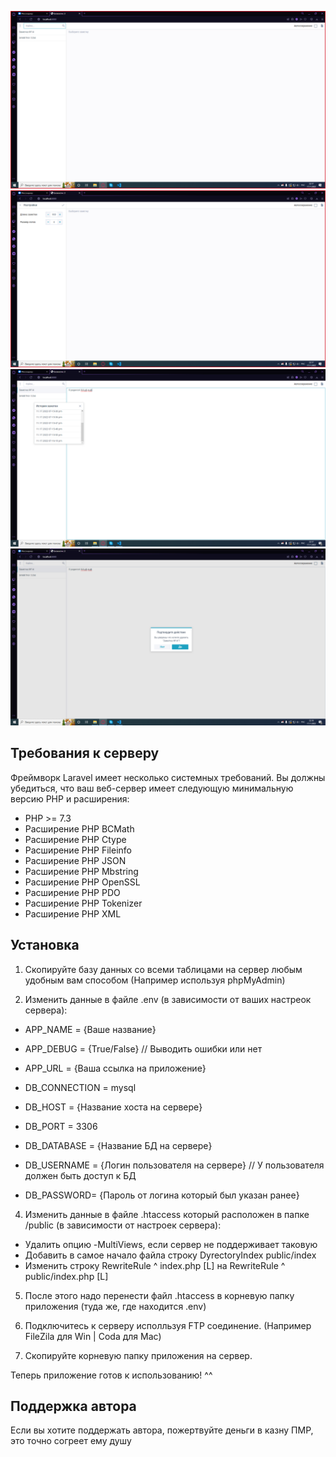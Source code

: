 ![photo1](appPrewiev/image_1.png)
![photo2](appPrewiev/image_2.png)
![photo3](appPrewiev/image_3.png)
![photo4](appPrewiev/image_4.png)

## Требования к серверу

Фреймворк Laravel имеет несколько системных требований. Вы должны убедиться, что ваш веб-сервер имеет следующую минимальную версию PHP и расширения:
- PHP >= 7.3
- Расширение PHP BCMath
- Расширение PHP Ctype
- Расширение PHP Fileinfo
- Расширение PHP JSON
- Расширение PHP Mbstring
- Расширение PHP OpenSSL
- Расширение PHP PDO
- Расширение PHP Tokenizer
- Расширение PHP XML

## Установка

1. Скопируйте базу данных со всеми таблицами на сервер любым удобным вам способом (Например используя phpMyAdmin)

2. Изменить данные в файле .env (в зависимости от ваших настреок сервера):

 - APP_NAME = {Ваше название}
 - APP_DEBUG = {True/False} // Выводить ошибки или нет
 - APP_URL = {Ваша ссылка на приложение}

 - DB_CONNECTION = mysql
 - DB_HOST = {Название хоста на сервере}
 - DB_PORT = 3306
 - DB_DATABASE = {Название БД на сервере}
 - DB_USERNAME = {Логин пользователя на сервере} // У пользователя должен быть доступ к БД
 - DB_PASSWORD= {Пароль от логина который был указан ранее}

4. Изменить данные в файле .htaccess который расположен в папке /public (в зависимости от настроек сервера):
  - Удалить опцию -MultiViews, если сервер не поддерживает таковую
  - Добавить в самое начало файла строку DyrectoryIndex public/index
  - Изменить строку RewriteRule ^ index.php [L] на RewriteRule ^ public/index.php [L]

5. После этого надо перенести файл .htaccess в корневую папку приложения (туда же, где находится .env)

6. Подключитесь к серверу исполльзуя FTP соединение. (Например FileZila для Win | Coda для Mac)

7. Скопируйте корневую папку приложения на сервер.

Теперь приложение готов к использованию! ^^

## Поддержка автора

Если вы хотите поддержать автора, пожертвуйте деньги в казну ПМР, это точно согреет ему душу
